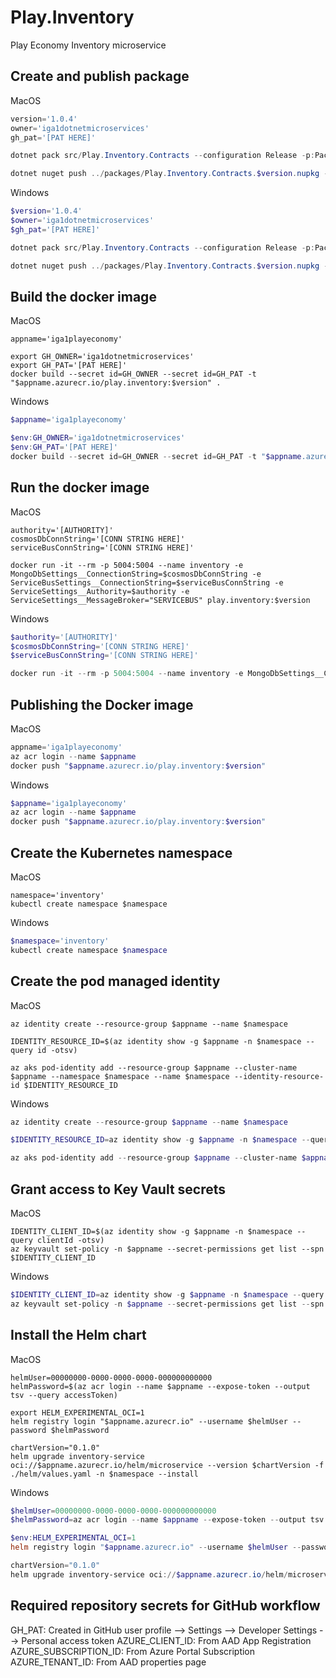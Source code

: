 # Play.Inventory

Play Economy Inventory microservice

## Create and publish package

MacOS

```powershell
version='1.0.4'
owner='iga1dotnetmicroservices'
gh_pat='[PAT HERE]'

dotnet pack src/Play.Inventory.Contracts --configuration Release -p:PackageVersion=$version -p:RepositoryUrl=https://github.com/$owner/play.inventory.git -o ../packages

dotnet nuget push ../packages/Play.Inventory.Contracts.$version.nupkg --api-key $gh_pat --source "github"
```

Windows

```powershell
$version='1.0.4'
$owner='iga1dotnetmicroservices'
$gh_pat='[PAT HERE]'

dotnet pack src/Play.Inventory.Contracts --configuration Release -p:PackageVersion=$version -p:RepositoryUrl=https://github.com/$owner/play.inventory.git -o ../packages

dotnet nuget push ../packages/Play.Inventory.Contracts.$version.nupkg --api-key $gh_pat --source "github"
```

## Build the docker image

MacOS

```shell
appname='iga1playeconomy'

export GH_OWNER='iga1dotnetmicroservices'
export GH_PAT='[PAT HERE]'
docker build --secret id=GH_OWNER --secret id=GH_PAT -t "$appname.azurecr.io/play.inventory:$version" .
```

Windows

```powershell
$appname='iga1playeconomy'

$env:GH_OWNER='iga1dotnetmicroservices'
$env:GH_PAT='[PAT HERE]'
docker build --secret id=GH_OWNER --secret id=GH_PAT -t "$appname.azurecr.io/play.inventory:$version" .
```

## Run the docker image

MacOS

```shell
authority='[AUTHORITY]'
cosmosDbConnString='[CONN STRING HERE]'
serviceBusConnString='[CONN STRING HERE]'

docker run -it --rm -p 5004:5004 --name inventory -e MongoDbSettings__ConnectionString=$cosmosDbConnString -e ServiceBusSettings__ConnectionString=$serviceBusConnString -e ServiceSettings__Authority=$authority -e ServiceSettings__MessageBroker="SERVICEBUS" play.inventory:$version
```

Windows

```powershell
$authority='[AUTHORITY]'
$cosmosDbConnString='[CONN STRING HERE]'
$serviceBusConnString='[CONN STRING HERE]'

docker run -it --rm -p 5004:5004 --name inventory -e MongoDbSettings__ConnectionString=$cosmosDbConnString -e ServiceBusSettings__ConnectionString=$serviceBusConnString -e ServiceSettings__Authority=$authority -e ServiceSettings__MessageBroker="SERVICEBUS" play.inventory:$version
```

## Publishing the Docker image


MacOS

```powershell
appname='iga1playeconomy'
az acr login --name $appname
docker push "$appname.azurecr.io/play.inventory:$version"
```

Windows

```powershell
$appname='iga1playeconomy'
az acr login --name $appname
docker push "$appname.azurecr.io/play.inventory:$version"
```

## Create the Kubernetes namespace

MacOS

```shell
namespace='inventory'
kubectl create namespace $namespace
```

Windows

```powershell
$namespace='inventory'
kubectl create namespace $namespace
```

## Create the pod managed identity

MacOS

```shell
az identity create --resource-group $appname --name $namespace

IDENTITY_RESOURCE_ID=$(az identity show -g $appname -n $namespace --query id -otsv)

az aks pod-identity add --resource-group $appname --cluster-name $appname --namespace $namespace --name $namespace --identity-resource-id $IDENTITY_RESOURCE_ID
```


Windows

```powershell
az identity create --resource-group $appname --name $namespace

$IDENTITY_RESOURCE_ID=az identity show -g $appname -n $namespace --query id -otsv

az aks pod-identity add --resource-group $appname --cluster-name $appname --namespace $namespace --name $namespace --identity-resource-id $IDENTITY_RESOURCE_ID
```

## Grant access to Key Vault secrets

MacOS 

```shell
IDENTITY_CLIENT_ID=$(az identity show -g $appname -n $namespace --query clientId -otsv)
az keyvault set-policy -n $appname --secret-permissions get list --spn $IDENTITY_CLIENT_ID
```

Windows 

```powershell
$IDENTITY_CLIENT_ID=az identity show -g $appname -n $namespace --query clientId -otsv
az keyvault set-policy -n $appname --secret-permissions get list --spn $IDENTITY_CLIENT_ID
```

## Install the Helm chart

MacOS

```shell
helmUser=00000000-0000-0000-0000-000000000000
helmPassword=$(az acr login --name $appname --expose-token --output tsv --query accessToken)

export HELM_EXPERIMENTAL_OCI=1
helm registry login "$appname.azurecr.io" --username $helmUser --password $helmPassword

chartVersion="0.1.0"
helm upgrade inventory-service oci://$appname.azurecr.io/helm/microservice --version $chartVersion -f ./helm/values.yaml -n $namespace --install
```

Windows

```powershell
$helmUser=00000000-0000-0000-0000-000000000000
$helmPassword=az acr login --name $appname --expose-token --output tsv --query accessToken

$env:HELM_EXPERIMENTAL_OCI=1
helm registry login "$appname.azurecr.io" --username $helmUser --password $helmPassword

chartVersion="0.1.0"
helm upgrade inventory-service oci://$appname.azurecr.io/helm/microservice --version $chartVersion -f ./helm/values.yaml -n $namespace --install
```

## Required repository secrets for GitHub workflow
GH_PAT: Created in GitHub user profile --> Settings --> Developer Settings --> Personal access token
AZURE_CLIENT_ID: From AAD App Registration
AZURE_SUBSCRIPTION_ID: From Azure Portal Subscription
AZURE_TENANT_ID: From AAD properties page